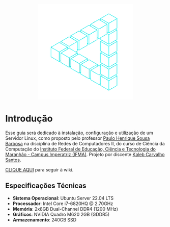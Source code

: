 <p align="center">
  <img width="300" height="300" src="https://github.com/kalebC/Servidor-Linux/blob/main/images/triangle.gif">
</p>

# Introdução
Esse guia será dedicado à instalação, configuração e utilização de um Servidor Linux, como proposto pelo professor [Paulo Henrique Sousa Barbosa](https://github.com/agenteph) na disciplina de Redes de Computadores II, do curso de Ciência da Computação do [Instituto Federal de Educação, Ciência e Tecnologia do Maranhão - Campus Imperatriz (IFMA)](https://imperatriz.ifma.edu.br/). Projeto por discente [Kaleb Carvalho Santos]().

[CLIQUE AQUI](https://github.com/kalebC/Servidor-Linux/wiki) para seguir à wiki.

## Especificações Técnicas
* **Sistema Operacional**: Ubuntu Server 22.04 LTS
* **Processador**: Intel Core i7-6820HQ @ 2.70GHz
* **Memória**: 2x8GB Dual-Channel DDR4 (1200 MHz)
* **Gráficos**: NVIDIA Quadro M620 2GB (GDDR5)
* **Armazenamento**: 240GB SSD
